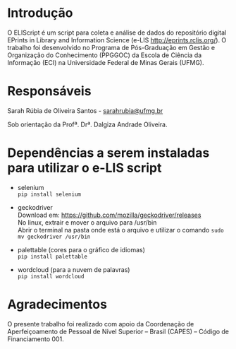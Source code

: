 # Introdução

O ELIScript é um script para coleta e análise de dados do repositório digital EPrints in Library and Information Science (e-LIS http://eprints.rclis.org/). O trabalho foi desenvolvido no Programa de Pós-Graduação em Gestão e Organização do Conhecimento (PPGGOC) da Escola de Ciência da Informação (ECI) na Universidade Federal de Minas Gerais (UFMG).

# Responsáveis

Sarah Rúbia de Oliveira Santos - <sarahrubia@ufmg.br> 

Sob orientação da Profª. Drª. Dalgiza Andrade Oliveira.

# Dependências a serem instaladas para utilizar o e-LIS script

- selenium <br>
`pip install selenium`

- geckodriver <br>
Download em: https://github.com/mozilla/geckodriver/releases <br>
No linux, extrair e mover o arquivo para /usr/bin <br>
Abrir o terminal na pasta onde está o arquivo e utilizar o comando `sudo mv geckodriver /usr/bin`

- palettable (cores para o gráfico de idiomas) <br>
`pip install palettable`

- wordcloud (para a nuvem de palavras)<br>
`pip install wordcloud`


# Agradecimentos

O presente trabalho foi realizado com apoio da Coordenação de Aperfeiçoamento de Pessoal de Nível Superior – Brasil (CAPES) – Código de Financiamento 001.
